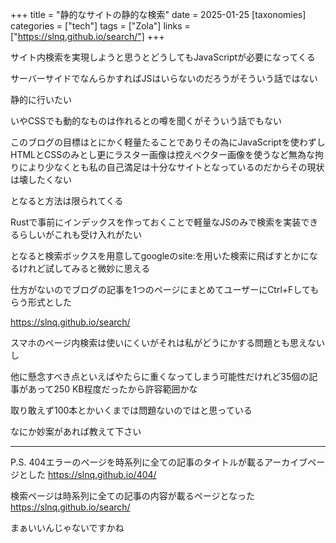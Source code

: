 +++
title = "静的なサイトの静的な検索"
date = 2025-01-25
[taxonomies]
categories = ["tech"]
tags = ["Zola"]
links = ["https://slnq.github.io/search/"]
+++

サイト内検索を実現しようと思うとどうしてもJavaScriptが必要になってくる

サーバーサイドでなんらかすればJSはいらないのだろうがそういう話ではない

静的に行いたい

いやCSSでも動的なものは作れるとの噂を聞くがそういう話でもない

このブログの目標はとにかく軽量たることでありその為にJavaScriptを使わずしHTMLとCSSのみとし更にラスター画像は控えベクター画像を使うなど無為な拘りにより少なくとも私の自己満足は十分なサイトとなっているのだからその現状は壊したくない

となると方法は限られてくる

Rustで事前にインデックスを作っておくことで軽量なJSのみで検索を実装できるらしいがこれも受け入れがたい

となると検索ボックスを用意してgoogleのsite:を用いた検索に飛ばすとかになるけれど試してみると微妙に思える

仕方がないのでブログの記事を1つのページにまとめてユーザーにCtrl+Fしてもらう形式とした

<https://slnq.github.io/search/>

スマホのページ内検索は使いにくいがそれは私がどうにかする問題とも思えないし

他に懸念すべき点といえばやたらに重くなってしまう可能性だけれど35個の記事があって250 KB程度だったから許容範囲かな

取り敢えず100本とかいくまでは問題ないのではと思っている

なにか妙案があれば教えて下さい

---

P.S.
404エラーのページを時系列に全ての記事のタイトルが載るアーカイブページとした
<https://slnq.github.io/404/>

検索ページは時系列に全ての記事の内容が載るページとなった
<https://slnq.github.io/search/>

まぁいいんじゃないですかね